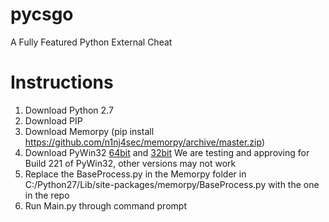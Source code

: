 # pycsgo
A Fully Featured Python External Cheat

# Instructions
1. Download Python 2.7
2. Download PIP
3. Download Memorpy (pip install https://github.com/n1nj4sec/memorpy/archive/master.zip)
4. Download PyWin32 [64bit](https://sourceforge.net/projects/pywin32/files/pywin32/Build%20221/pywin32-221.win-amd64-py2.7.exe/download)     and [32bit](https://sourceforge.net/projects/pywin32/files/pywin32/Build%20221/pywin32-221.win32-py2.7.exe/download) We are testing and approving for Build 221 of PyWin32, other versions may not work
5. Replace the BaseProcess.py in the Memorpy folder in C:/Python27/Lib/site-packages/memorpy/BaseProcess.py with the one in the repo
6. Run Main.py through command prompt

